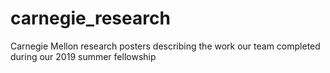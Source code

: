 # carnegie_research
Carnegie Mellon research posters describing the work our team completed during our 2019 summer fellowship 
